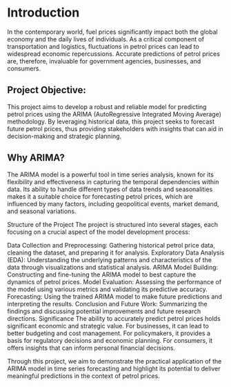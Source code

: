# Introduction

In the contemporary world, fuel prices significantly impact both the global economy and the daily lives of individuals. As a critical component of transportation and logistics, fluctuations in petrol prices can lead to widespread economic repercussions. Accurate predictions of petrol prices are, therefore, invaluable for government agencies, businesses, and consumers.

## Project Objective:

This project aims to develop a robust and reliable model for predicting petrol prices using the ARIMA (AutoRegressive Integrated Moving Average) methodology. By leveraging historical data, this project seeks to forecast future petrol prices, thus providing stakeholders with insights that can aid in decision-making and strategic planning.

## Why ARIMA?

The ARIMA model is a powerful tool in time series analysis, known for its flexibility and effectiveness in capturing the temporal dependencies within data. Its ability to handle different types of data trends and seasonalities makes it a suitable choice for forecasting petrol prices, which are influenced by many factors, including geopolitical events, market demand, and seasonal variations.




Structure of the Project
The project is structured into several stages, each focusing on a crucial aspect of the model development process:

Data Collection and Preprocessing: Gathering historical petrol price data, cleaning the dataset, and preparing it for analysis.
Exploratory Data Analysis (EDA): Understanding the underlying patterns and characteristics of the data through visualizations and statistical analysis.
ARIMA Model Building: Constructing and fine-tuning the ARIMA model to best capture the dynamics of petrol prices.
Model Evaluation: Assessing the performance of the model using various metrics and validating its predictive accuracy.
Forecasting: Using the trained ARIMA model to make future predictions and interpreting the results.
Conclusion and Future Work: Summarizing the findings and discussing potential improvements and future research directions.
Significance
The ability to accurately predict petrol prices holds significant economic and strategic value. For businesses, it can lead to better budgeting and cost management. For policymakers, it provides a basis for regulatory decisions and economic planning. For consumers, it offers insights that can inform personal financial decisions.

Through this project, we aim to demonstrate the practical application of the ARIMA model in time series forecasting and highlight its potential to deliver meaningful predictions in the context of petrol prices.
